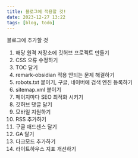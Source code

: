 ```yaml
---
title: 블로그에 적용할 것!
date: 2023-12-27 13:22
tags: [blog, todo]
---
```


블로그에 추가할 것
1. 해당 원격 저장소에 깃허브 프로젝트 만들기
2. CSS 오류 수정하기
3. TOC 달기
4. remark-obsidian 적용 안되는 문제 해결하기
5. robots.txt 붙이기, 구글, 네이버에 검색 엔진 등록하기
6. sitemap.xml 붙이기
7. 페이지마다 SEO 최적화 시키기
8. 깃허브 댓글 달기
9. 모바일 지원하기
10. RSS 추가하기
11. 구글 애드센스 달기
12. GA 달기
13. 다크모드 추가하기
14. 라이트하우스 지표 개선하기
